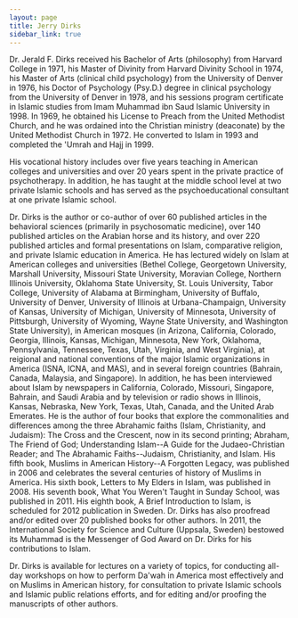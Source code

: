 ```yaml
---
layout: page
title: Jerry Dirks
sidebar_link: true
---
```


Dr. Jerald F. Dirks received his Bachelor of Arts (philosophy) from Harvard College in 1971, his Master of Divinity from Harvard Divinity School in 1974, his Master of Arts (clinical child psychology) from the University of Denver in 1976, his Doctor of Psychology (Psy.D.) degree in clinical psychology from the University of Denver in 1978, and his sessions program certificate in Islamic studies from Imam Muhammad ibn Saud Islamic University in 1998.  In 1969, he obtained his License to Preach from the United Methodist Church, and he was ordained into the Christian ministry (deaconate) by the United Methodist Church in 1972.  He converted to Islam in 1993 and completed the 'Umrah and Hajj in 1999.

His vocational history includes over five years teaching in American colleges and universities and over 20 years spent in the private practice of psychotherapy.  In addition, he has taught at the middle school level at two private Islamic schools and has served as the psychoeducational consultant at one private Islamic school.

Dr. Dirks is the author or co-author of over 60 published articles in the behavioral sciences (primarily in psychosomatic medicine), over 140 published articles on the Arabian horse and its history, and over 220 published articles and formal presentations on Islam, comparative religion, and private Islamic education in America.  He has lectured widely on Islam at American colleges and universities (Bethel College, Georgetown University, Marshall University, Missouri State University, Moravian College, Northern Illinois University, Oklahoma State University, St. Louis University, Tabor College, University of Alabama at Birmingham, University of Buffalo, University of Denver, University of Illinois at Urbana-Champaign, University of Kansas, University of Michigan, University of Minnesota, University of Pittsburgh, University of Wyoming, Wayne State University, and Washington State University), in American mosques (in Arizona, California, Colorado, Georgia, Illinois, Kansas, Michigan, Minnesota, New York, Oklahoma, Pennsylvania, Tennessee, Texas, Utah, Virginia, and West Virginia), at reigional and national conventions of the major Islamic organizations in America (ISNA, ICNA, and MAS), and in several foreign countries (Bahrain, Canada, Malaysia, and Singapore).  In addition, he has been interviewed about Islam by newspapers in California, Colorado, Missouri, Singapore, Bahrain, and Saudi Arabia and by television or radio shows in Illinois, Kansas, Nebraska, New York, Texas, Utah, Canada, and the United Arab Emerates.  He is the author of four books that explore the commonalities and differences among the three Abrahamic faiths (Islam, Christianity, and Judaism):  The Cross and the Crescent, now in its second printing; Abraham, The Friend of God; Understanding Islam--A Guide for the Judaeo-Christian Reader; and The Abrahamic Faiths--Judaism, Christianity, and Islam.  His fifth book, Muslims in American History--A Forgotten Legacy, was published in 2006 and celebrates the several centuries of  history of Muslims in America.  His sixth book, Letters to My Elders in Islam, was published in 2008.  His seventh book, What You Weren't Taught in Sunday School, was published in 2011.  His eighth book, A Brief Introduction to Islam, is scheduled for 2012 publication in Sweden.  Dr. Dirks has also proofread and/or edited over 20 published books for other authors.  In 2011, the International Society for Science and Culture (Uppsala, Sweden) bestowed its Muhammad is the Messenger of God Award on Dr. Dirks for his contributions to Islam.  

Dr. Dirks is available for lectures on a variety of topics, for conducting all-day workshops on how to perform Da'wah in America most effectively and on Muslims in American history, for consultation to private Islamic schools and Islamic public relations efforts, and for editing and/or proofing the manuscripts of other authors.
